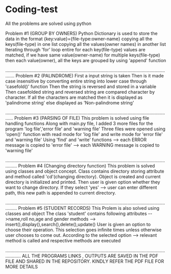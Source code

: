 # Coding-test

All the problems are solved using python

Problem #1 (GROUP BY OWNERS)
         Python Dictionary is used to store the data in the format {key:value}={file-type:owner-name}
         copying all the keys(file-type) in one list
         copying all the values(owner names) in another list
         Iterating through 'for' loop entire for each key(file-type) values are matched, 
            if we have same value(owner-name) for multiple keys(file-type)
              then each value(owner), all the keys are grouped by using 'append' function
              
...................................................................................................................................
Problem #2  (PALINDROME)
          First a input string is taken
          Then is it made case insensitive by converting entire string into lower case through 'casefold()' function
          Then the string is reversed and stored in a variable
          Then casefolded string and reversed string are compared character by character.
          If all the characters are matched
             then it is displayed as 'palindrome string'
          else
             displayed as 'Non-palindrome string'
             
..................................................................................................................................
Problem #3 (PARSING OF FILE)
          This problem is solved using file handling functions
          Along with main.py file, I added 3 more files for the program 'log file','error file' and 'warning file'
          Three files were opened using 'open()' function with read mode for 'log file' and write mode for 'error file' and 'warning file'
          Using 'find' and 'write' functions --> each ERROR message is copied to 'error file'
                                             --> each WARNING message is copied to 'warning file'
                                             
.....................................................................................................................................
Problem #4 (Changing directory function)
           This problem is solved using classes and object concept.
           Class contains directory storing attribute and method called 'cd'(changing directory).
           Object is created and current directory is initialized and printed.
           Then user is given option whether they want to change directory.
           If they select 'yes' --> user can enter different path, this new path is appended to current directory.
           
.....................................................................................................................................
Problem #5 (STUDENT RECORDS)
          This Prolem is also solved using classes and object
          The class 'student' contains following attributes -->name,roll no,age and gender
                                                 methods --> insert(),display(),search(),delete(),update()
          User is given an option to choose their operation.
          This selection goes infinite times unless otherwise user chooses to come out.
          According to the selected option --> relevant method is called and respective methods are executed
         
........................................................................................................................................
ALL THE PROGRAMS LINKS , OUTPUTS ARE SAVED IN THE PDF FILE AND SHARED IN THE REPOSITORY. KINDLY REFER THE PDF FILE FOR MORE DETAILS
        
